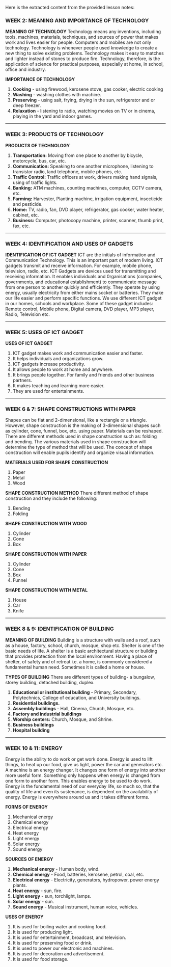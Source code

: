 Here is the extracted content from the provided lesson notes:

### **WEEK 2: MEANING AND IMPORTANCE OF TECHNOLOGY**

**MEANING OF TECHNOLOGY**
Technology means any inventions, including tools, machines, materials, techniques, and sources of power that makes work and lives easier for people. Computers and mobiles are not only technology. Technology is whenever people used knowledge to create a new thing to solve existing problems.
Technology makes it easy to matches and lighter instead of stones to produce fire.
Technology, therefore, is the application of science for practical purposes, especially at home, in school, office and industry.

**IMPORTANCE OF TECHNOLOGY**
1.  **Cooking** - using firewood, kerosene stove, gas cooker, electric cooking
2.  **Washing** - washing clothes with machine.
3.  **Preserving** - using salt, frying, drying in the sun, refrigerator and or deep freezer.
4.  **Relaxation** - listening to radio, watching movies on TV or in cinema, playing in the yard and indoor games.

---

### **WEEK 3: PRODUCTS OF TECHNOLOGY**

**PRODUCTS OF TECHNOLOGY**
1.  **Transportation:** Moving from one place to another by bicycle, motorcycle, bus, car, etc.
2.  **Communication:** Speaking to one another microphone, listening to transistor radio, land telephone, mobile phones, etc.
3.  **Traffic Control:** Traffic officers at work, drivers making hand signals, using of traffic lights.
4.  **Banking:** ATM machines, counting machines, computer, CCTV camera, etc.
5.  **Farming:** Harvester, Planting machine, irrigation equipment, insecticide and pesticide.
6.  **Home:** TV, radio, fan, DVD player, refrigerator, gas cooker, water heater, cabinet, etc.
7.  **Business:** Computer, photocopy machine, printer, scanner, thumb print, fax, etc.

---

### **WEEK 4: IDENTIFICATION AND USES OF GADGETS**

**IDENTIFICATION OF ICT GADGET**
ICT are the initials of information and Communication Technology. This is an important part of modern living. ICT gadgets transmit and receive information. For example, mobile phone, television, radio, etc.
ICT Gadgets are devices used for transmitting and receiving information. It enables individuals and 0rganisations (companies, governments, and educational establishment) to communicate message from one person to another quickly and efficiently. They operate by using energy, usually electricity from either mains socket or batteries. They make our life easier and perform specific functions.
We use different ICT gadget in our homes, schools and workplace. Some of these gadget includes:
Remote control, Mobile phone, Digital camera, DVD player, MP3 player, Radio, Television etc.

---

### **WEEK 5: USES OF ICT GADGET**

**USES OF ICT GADGET**
1.  ICT gadget makes work and communication easier and faster.
2.  It helps individuals and organizations grow.
3.  ICT gadgets increase productivity.
4.  It allows people to work at home and anywhere.
5.  It brings people together. For family and friends and other business partners.
6.  It makes teaching and learning more easier.
7.  They are used for entertainments.

---

### **WEEK 6 & 7: SHAPE CONSTRUCTIONS WITH PAPER**

Shapes can be flat and 2-dimensional, like a rectangle or a triangle. However, shape construction is the making of 3-dimensional shapes such as cylinder, cone, funnel, box, etc. using paper. Materials can be reshaped. There are different methods used in shape construction such as: folding and bending. The various materials used in shape construction will determine the type of method that will be used.
The concept of shape construction will enable pupils identify and organize visual information.

**MATERIALS USED FOR SHAPE CONSTRUCTION**
1. Paper
2. Metal
3. Wood

**SHAPE CONSTRUCTION METHOD**
There different method of shape construction and they include the following:
1. Bending
2. Folding

**SHAPE CONSTRUCTION WITH WOOD**
1. Cylinder
2. Cone
3. Box

**SHAPE CONSTRUCTION WITH PAPER**
1. Cylinder
2. Cone
3. Box
4. Funnel

**SHAPE CONSTRUCTION WITH METAL**
1. House
2. Car
3. Knife

---

### **WEEK 8 & 9: IDENTIFICATION OF BUILDING**

**MEANING OF BUILDING**
Building is a structure with walls and a roof, such as a house, factory, school, church, mosque, shop etc.
Shelter is one of the basic needs of life. A shelter is a basic architectural structure or building that provides protection from the local environment. Having a place of shelter, of safety and of retreat i.e. a home, is commonly considered a fundamental human need. Sometimes it is called a home or house.

**TYPES OF BUILDING**
There are different types of building- a bungalow, storey building, detached building, duplex.
1.  **Educational or institutional building** - Primary, Secondary, Polytechnics, College of education, and University buildings.
2.  **Residential buildings.**
3.  **Assembly buildings** - Hall, Cinema, Church, Mosque, etc.
4.  **Factory and industrial buildings**
5.  **Worship centers:** Church, Mosque, and Shrine.
6.  **Business buildings**
7.  **Hospital building**

---

### **WEEK 10 & 11: ENERGY**

Energy is the ability to do work or get work done. Energy is used to lift things, to heat up our food, give us light, power the car and generators etc. A machine is an energy changer. It changes one form of energy into another more useful form. Something only happens when energy is changed from one form to another form. This enables energy to be used to do work.
Energy is the fundamental need of our everyday life, so much so, that the quality of life and even its sustenance, is dependent on the availability of energy. Energy is everywhere around us and it takes different forms.

**FORMS OF ENERGY**
1.  Mechanical energy
2.  Chemical energy
3.  Electrical energy
4.  Heat energy
5.  Light energy
6.  Solar energy
7.  Sound energy

**SOURCES OF ENERGY**
1.  **Mechanical energy** - Human body, wind.
2.  **Chemical energy** - Food, batteries, kerosene, petrol, coal, etc.
3.  **Electrical energy** - Electricity, generators, hydropower, power energy plants.
4.  **Heat energy** - sun, fire.
5.  **Light energy** - sun, torchlight, lamps.
6.  **Solar energy** - sun.
7.  **Sound energy** - Musical instrument, human voice, vehicles.

**USES OF ENERGY**
1.  It is used for boiling water and cooking food.
2.  It is used for producing light.
3.  It is used for entertainment, broadcast, and television.
4.  It is used for preserving food or drink.
5.  It is used to power our electronic and machines.
6.  It is used for decoration and advertisement.
7.  It is used for food storage.